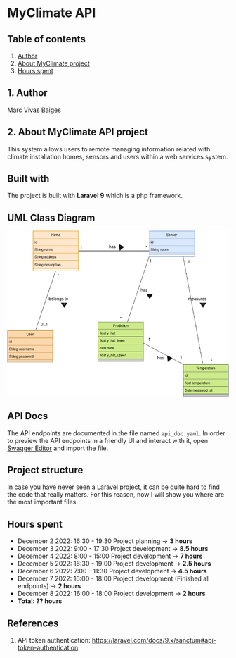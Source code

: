# MyClimate API

## Table of contents
1. [Author](#1-author)
2. [About MyClimate project](#2-about-myclimate-api-project)
3. [Hours spent]()

## 1. Author
Marc Vivas Baiges

## 2. About MyClimate API project
This system allows users to remote managing information related with
climate installation homes, sensors and users within a web services system.

## Built with
The project is built with **Laravel 9** which is a php framework.

## UML Class Diagram
![UML Class Diagram](api_uml_diagram.png)

## API Docs
The API endpoints are documented in the file named `api_doc.yaml`. In order to preview 
the API endpoints in a friendly UI and interact with it, 
open [Swagger Editor](https://editor.swagger.io/) and import the file.  

## Project structure
In case you have never seen a Laravel project, it can be quite hard to 
find the code that really matters. For this reason, now I will show you where
are the most important files.
## Hours spent
- December 2 2022: 16:30 - 19:30 Project planning ->  <strong> 3 hours </strong>  
- December 3 2022: 9:00 - 17:30 Project development -> <strong> 8.5 hours </strong> 
- December 4 2022: 8:00 - 15:00 Project development -> <strong> 7 hours </strong>
- December 5 2022: 16:30 - 19:00 Project development -> <strong> 2.5 hours </strong>
- December 6 2022: 7:00 - 11:30 Project development -> <strong> 4.5 hours </strong>
- December 7 2022: 16:00 - 18:00 Project development (Finished all endpoints) -> <strong> 2 hours </strong>
- December 8 2022: 16:00 - 18:00 Project development -> <strong> 2 hours </strong>
- <strong>  Total:   ?? hours  </strong> 

## References
1. API token authentication: https://laravel.com/docs/9.x/sanctum#api-token-authentication

